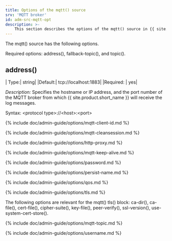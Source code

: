 ```yaml
---
title: Options of the mqtt() source
srv: 'MQTT broker'
id: adm-src-mqtt-opt
description: >-
	This section describes the options of the mqtt() source in {{ site.product.short_name }}.
---
```


The mqtt() source has the following options.

Required options: address(), fallback-topic(), and topic().

## address()

|  Type:|       string|
  |Default:|    tcp://localhost:1883|
|Required: |  yes|

*Description:* Specifies the hostname or IP address, and the port number
of the MQTT broker from which {{ site.product.short_name }} will receive the log messages.

Syntax: \<protocol type\>://\<host\>:\<port\>

{% include doc/admin-guide/options/mqtt-client-id.md %}

{% include doc/admin-guide/options/mqtt-cleansession.md %}

{% include doc/admin-guide/options/http-proxy.md %}

{% include doc/admin-guide/options/mqtt-keep-alive.md %}

{% include doc/admin-guide/options/password.md %}

{% include doc/admin-guide/options/persist-name.md %}

{% include doc/admin-guide/options/qos.md %}

{% include doc/admin-guide/options/tls.md %}

The following options are relevant for the mqtt() tls() block: ca-dir(),
ca-file(), cert-file(), cipher-suite(), key-file(), peer-verify(),
ssl-version(), use-system-cert-store().

{% include doc/admin-guide/options/mqtt-topic.md %}

{% include doc/admin-guide/options/username.md %}
